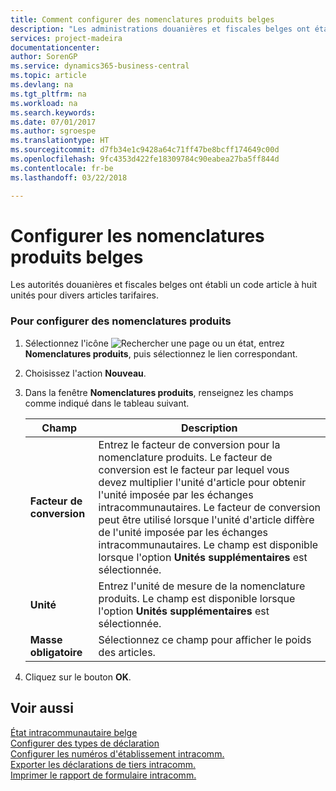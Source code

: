 ```yaml
---
title: Comment configurer des nomenclatures produits belges
description: "Les administrations douanières et fiscales belges ont établi un code article à 8 chiffres pour certains articles de la nomenclature."
services: project-madeira
documentationcenter: 
author: SorenGP
ms.service: dynamics365-business-central
ms.topic: article
ms.devlang: na
ms.tgt_pltfrm: na
ms.workload: na
ms.search.keywords: 
ms.date: 07/01/2017
ms.author: sgroespe
ms.translationtype: HT
ms.sourcegitcommit: d7fb34e1c9428a64c71ff47be8bcff174649c00d
ms.openlocfilehash: 9fc4353d422fe18309784c90eabea27ba5ff844d
ms.contentlocale: fr-be
ms.lasthandoff: 03/22/2018

---
```

# <a name="set-up-belgian-tariff-numbers"></a>Configurer les nomenclatures produits belges
Les autorités douanières et fiscales belges ont établi un code article à huit unités pour divers articles tarifaires.  

### <a name="to-set-up-tariff-numbers"></a>Pour configurer des nomenclatures produits  

1.  Sélectionnez l'icône ![Rechercher une page ou un état](../../media/ui-search/search_small.png "icône Rechercher une page ou un état"), entrez **Nomenclatures produits**, puis sélectionnez le lien correspondant.  
2.  Choisissez l'action **Nouveau**.  
3.  Dans la fenêtre **Nomenclatures produits**, renseignez les champs comme indiqué dans le tableau suivant.  

    |Champ|Description|  
    |---------------------------------|---------------------------------------|  
    |**Facteur de conversion**|Entrez le facteur de conversion pour la nomenclature produits. Le facteur de conversion est le facteur par lequel vous devez multiplier l'unité d'article pour obtenir l'unité imposée par les échanges intracommunautaires. Le facteur de conversion peut être utilisé lorsque l'unité d'article diffère de l'unité imposée par les échanges intracommunautaires. Le champ est disponible lorsque l'option **Unités supplémentaires** est sélectionnée.|  
    |**Unité**|Entrez l'unité de mesure de la nomenclature produits. Le champ est disponible lorsque l'option **Unités supplémentaires** est sélectionnée.|  
    |**Masse obligatoire**|Sélectionnez ce champ pour afficher le poids des articles.|  

4.  Cliquez sur le bouton **OK**.  
  
## <a name="see-also"></a>Voir aussi  
 [État intracommunautaire belge](belgian-intrastat-reporting.md)   
 [Configurer des types de déclaration](how-to-set-up-declaration-types.md)   
 [Configurer les numéros d'établissement intracomm.](how-to-set-up-intrastat-establishment-numbers.md)   
 [Exporter les déclarations de tiers intracomm.](how-to-export-intrastat-third-party-declararations.md)   
 [Imprimer le rapport de formulaire intracomm.](how-to-print-the-intrastat-form-report.md)

